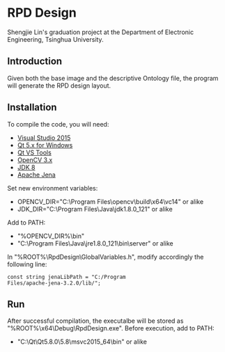 # RPD Design
Shengjie Lin's graduation project at the Department of Electronic Engineering, Tsinghua University.

## Introduction
Given both the base image and the descriptive Ontology file, the program will generate the RPD design layout.

## Installation
To compile the code, you will need:
- [Visual Studio 2015](https://www.visualstudio.com/)
- [Qt 5.x for Windows](https://www.qt.io/)
- [Qt VS Tools](http://doc.qt.io/qtvstools/index.html)
- [OpenCV 3.x](http://opencv.org/)
- [JDK 8](http://www.oracle.com/technetwork/java/javase/downloads/index.html)
- [Apache Jena](https://jena.apache.org/)

Set new environment variables:
- OPENCV_DIR="C:\Program Files\opencv\build\x64\vc14" or alike
- JDK_DIR="C:\Program Files\Java\jdk1.8.0_121" or alike

Add to PATH:
- "%OPENCV_DIR%\bin"
- "C:\Program Files\Java\jre1.8.0_121\bin\server" or alike

In "%ROOT%\RpdDesign\GlobalVariables.h", modify accordingly the following line:

<code>const string jenaLibPath = "C:/Program Files/apache-jena-3.2.0/lib/";</code>

## Run
After successful compilation, the executalbe will be stored as "%ROOT%\x64\Debug\RpdDesign.exe". Before execution, add to PATH:
- "C:\Qt\Qt5.8.0\5.8\msvc2015_64\bin" or alike
